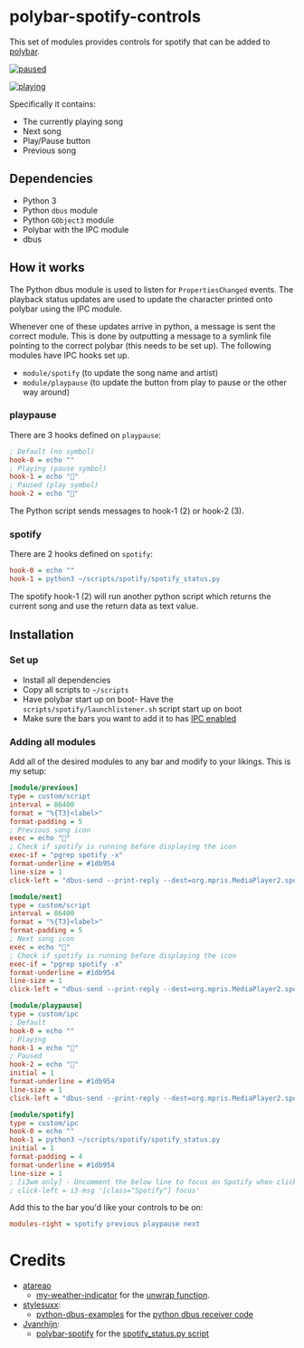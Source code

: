 # polybar-spotify-controls
This set of modules provides controls for spotify that can be added to [polybar](https://github.com/jaagr/polybar).

[![paused](https://i.imgur.com/Wx4vHPr.png)](https://i.imgur.com/Wx4vHPr.png)

[![playing](https://i.imgur.com/wb8ASGo.png)](https://i.imgur.com/wb8ASGo.png)

Specifically it contains:
- The currently playing song
- Next song
- Play/Pause button
- Previous song

## Dependencies
- Python 3
- Python `dbus` module
- Python `GObject3` module
- Polybar with the IPC module
- dbus

## How it works
The Python dbus module is used to listen for `PropertiesChanged` events. The playback status updates are used to update the character printed onto polybar using the IPC module.

Whenever one of these updates arrive in python, a message is sent the correct module. This is done by outputting a message to a symlink file pointing to the correct polybar (this needs to be set up).
The following modules have IPC hooks set up.
- `module/spotify` (to update the song name and artist)
- `module/playpause` (to update the button from play to pause or the other way around)

### playpause
There are 3 hooks defined on `playpause`:
~~~ ini
; Default (no symbol)
hook-0 = echo ""
; Playing (pause symbol)
hook-1 = echo ""
; Paused (play symbol)
hook-2 = echo ""
~~~
The Python script sends messages to hook-1 (2) or hook-2 (3).
### spotify
There are 2 hooks defined on `spotify`:
~~~ ini
hook-0 = echo ""
hook-1 = python3 ~/scripts/spotify/spotify_status.py
~~~
The spotify hook-1 (2) will run another python script which returns the current song and use the return data as text value.

## Installation
### Set up
- Install all dependencies
- Copy all scripts to `~/scripts`
- Have polybar start up on boot- Have the `scripts/spotify/launchlistener.sh` script start up on boot
- Make sure the bars you want to add it to has [IPC enabled](https://github.com/jaagr/polybar/wiki/Module:-ipc)

### Adding all modules
Add all of the desired modules to any bar and modify to your likings. This is my setup:
~~~ ini
[module/previous]
type = custom/script
interval = 86400
format = "%{T3}<label>"
format-padding = 5
; Previous song icon
exec = echo ""
; Check if spotify is running before displaying the icon
exec-if = "pgrep spotify -x"
format-underline = #1db954
line-size = 1
click-left = "dbus-send --print-reply --dest=org.mpris.MediaPlayer2.spotify /org/mpris/MediaPlayer2 org.mpris.MediaPlayer2.Player.Previous"

[module/next]
type = custom/script
interval = 86400
format = "%{T3}<label>"
format-padding = 5
; Next song icon
exec = echo ""
; Check if spotify is running before displaying the icon
exec-if = "pgrep spotify -x"
format-underline = #1db954
line-size = 1
click-left = "dbus-send --print-reply --dest=org.mpris.MediaPlayer2.spotify /org/mpris/MediaPlayer2 org.mpris.MediaPlayer2.Player.Next"

[module/playpause]
type = custom/ipc
; Default
hook-0 = echo ""
; Playing
hook-1 = echo ""
; Paused
hook-2 = echo ""
initial = 1
format-underline = #1db954
line-size = 1
click-left = "dbus-send --print-reply --dest=org.mpris.MediaPlayer2.spotify /org/mpris/MediaPlayer2 org.mpris.MediaPlayer2.Player.PlayPause"

[module/spotify]
type = custom/ipc
hook-0 = echo ""
hook-1 = python3 ~/scripts/spotify/spotify_status.py
initial = 1
format-padding = 4
format-underline = #1db954
line-size = 1
; [i3wm only] - Uncomment the below line to focus on Spotify when clicking on the song name (credits to https://github.com/Esya)
; click-left = i3-msg '[class="Spotify"] focus'
~~~
Add this to the bar you'd like your controls to be on:
~~~ ini
modules-right = spotify previous playpause next
~~~

# Credits
- [atareao](https://github.com/atareao)
    - [my-weather-indicator](https://github.com/atareao/my-weather-indicator) for the [unwrap function](https://github.com/atareao/my-weather-indicator/blob/da7b4f9827c601e7d7fe449263498451d1465a6f/src/networkmanayer.py#L69).
- [stylesuxx](https://github.com/stylesuxx): 
    - [python-dbus-examples](https://github.com/stylesuxx/python-dbus-examples) for the [python dbus receiver code](https://github.com/stylesuxx/python-dbus-examples/blob/master/receiver.py)
- [Jvanrhijn](https://github.com/Jvanrhijn):
    - [polybar-spotify](https://github.com/Jvanrhijn/polybar-spotify) for the [spotify_status.py script](https://github.com/Jvanrhijn/polybar-spotify/blob/master/spotify_status.py)
